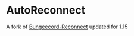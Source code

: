 # AutoReconnect
A fork of [Bungeecord-Reconnect](https://github.com/Krymonota/Bungee-Reconnect) updated for 1.15
